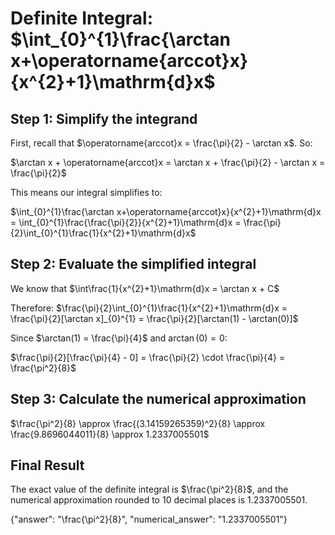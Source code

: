# Definite Integral: $\int_{0}^{1}\frac{\arctan x+\operatorname{arccot}x}{x^{2}+1}\mathrm{d}x$

## Step 1: Simplify the integrand

First, recall that $\operatorname{arccot}x = \frac{\pi}{2} - \arctan x$. So:

$\arctan x + \operatorname{arccot}x = \arctan x + \frac{\pi}{2} - \arctan x = \frac{\pi}{2}$

This means our integral simplifies to:

$\int_{0}^{1}\frac{\arctan x+\operatorname{arccot}x}{x^{2}+1}\mathrm{d}x = \int_{0}^{1}\frac{\frac{\pi}{2}}{x^{2}+1}\mathrm{d}x = \frac{\pi}{2}\int_{0}^{1}\frac{1}{x^{2}+1}\mathrm{d}x$

## Step 2: Evaluate the simplified integral

We know that $\int\frac{1}{x^{2}+1}\mathrm{d}x = \arctan x + C$

Therefore:
$\frac{\pi}{2}\int_{0}^{1}\frac{1}{x^{2}+1}\mathrm{d}x = \frac{\pi}{2}[\arctan x]_{0}^{1} = \frac{\pi}{2}[\arctan(1) - \arctan(0)]$

Since $\arctan(1) = \frac{\pi}{4}$ and $\arctan(0) = 0$:

$\frac{\pi}{2}[\frac{\pi}{4} - 0] = \frac{\pi}{2} \cdot \frac{\pi}{4} = \frac{\pi^2}{8}$

## Step 3: Calculate the numerical approximation

$\frac{\pi^2}{8} \approx \frac{(3.14159265359)^2}{8} \approx \frac{9.8696044011}{8} \approx 1.2337005501$

## Final Result

The exact value of the definite integral is $\frac{\pi^2}{8}$, and the numerical approximation rounded to 10 decimal places is $1.2337005501$.

{"answer": "\\frac{\\pi^2}{8}", "numerical_answer": "1.2337005501"}